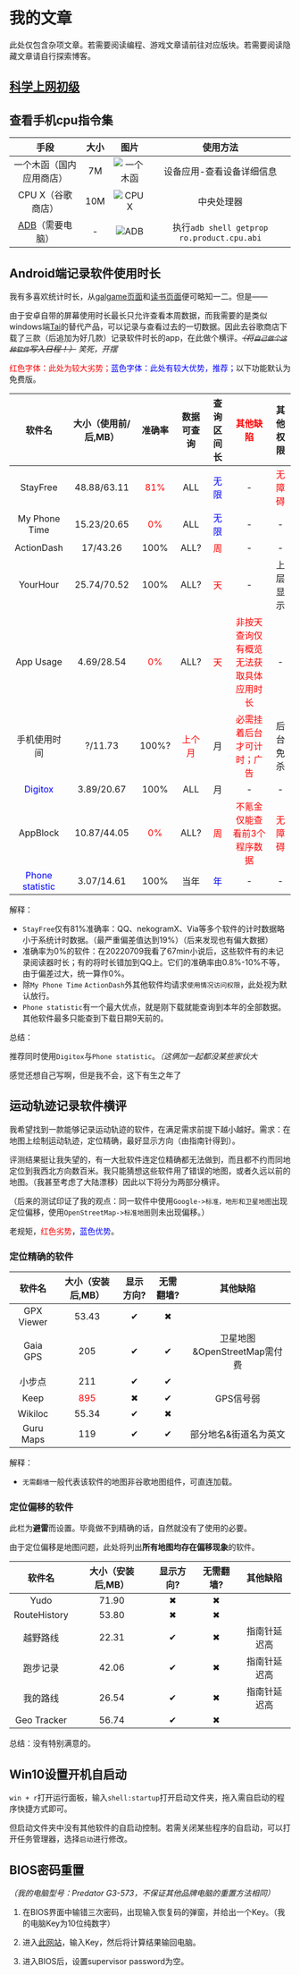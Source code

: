 # 我的文章
此处仅包含杂项文章。若需要阅读编程、游戏文章请前往对应版块。若需要阅读隐藏文章请自行探索博客。
## <span class="heimu" title="你知道的太多了">[科学上网初级](../hide/vpn.md)</span>
## 查看手机cpu指令集  

<!-- * 国内应用商店：一个木函（7M）

<img alt="一个木函_指令集" src="/images/gossip/instruction_1.jpg" width="40%" height="40%"/>

* 谷歌商店：CPU X（10M）

<img alt="CPU_X" src="/images/gossip/instruction_2.jpg" width="40%" height="40%"/>

* ADB
要求电脑上有adb工具，手机开启USB调试，连接后执行`adb shell getprop ro.product.cpu.abi`命令。

<img alt="CPU_X" src="/images/gossip/instruction_3.png" width="65%" height="65%"/> -->

|手段|大小|图片|使用方法|
| :-: | :-: | :-: | :-: |
|一个木函（国内应用商店）|7M|![一个木函](https://github.com/lxl66566/lxl66566.github.io/raw/images/my_articles/yigemuhan.jpg)|设备应用-查看设备详细信息|
|CPU X（谷歌商店）|10M|![CPU X](https://github.com/lxl66566/lxl66566.github.io/raw/images/my_articles/cpux.jpg)|中央处理器|
|[ADB](../farraginous/recommend_packages.md#adb)（需要电脑）|-|![ADB](https://github.com/lxl66566/lxl66566.github.io/raw/images/my_articles/adb.png)|执行`adb shell getprop ro.product.cpu.abi`|

## Android端记录软件使用时长
我有多喜欢统计时长，从[galgame页面](../games/galgame.md)和[读书页面](../farraginous/books.md)便可略知一二。但是——

由于安卓自带的屏幕使用时长最长只允许查看本周数据，而我需要的是类似windows端[Tai](../farraginous/recommend_packages.md#tai)的替代产品，可以记录与查看过去的一切数据。因此去谷歌商店下载了三款（后追加为好几款）记录软件时长的app，在此做个横评。~~*（将`自己做个这种软件`写入日程！）*~~ <span class="heimu" title="你知道的太多了">*笑死，开摆* </span>

<text style="color:red;">红色字体：此处为较大劣势；</text><text style="color:blue;">蓝色字体：此处有较大优势，推荐；</text>以下功能默认为免费版。

|软件名|大小（使用前/后,MB）|准确率|数据可查询|查询区间长|<text style="color:red;">其他缺陷</text>|其他权限|
| :-: | :-: | :-: | :-: | :-: | :-: | :-: |
|StayFree|48.88/63.11|<text style="color:red;">81%</text>|ALL|<text style="color:blue;">无限</text>|-|<text style="color:red;">无障碍</text>|
|My Phone Time|15.23/20.65|<text style="color:red;">0%</text>|ALL|<text style="color:blue;">无限</text>|-|-|
|ActionDash|17/43.26|100%|ALL?|<text style="color:red;">周</text>|-|-|
|YourHour|25.74/70.52|100%|ALL?|<text style="color:red;">天</text>|-|上层显示|
|App Usage|4.69/28.54|<text style="color:red;">0%</text>|ALL?|<text style="color:red;">天</text>|<text style="color:red;">非按天查询仅有概览 无法获取具体应用时长</text>|-|
|手机使用时间|?/11.73|100%?|<text style="color:red;">上个月</text>|月|<text style="color:red;">必需挂着后台才可计时；广告</text>|后台免杀|
|<text style="color:blue;">Digitox</text>|3.89/20.67|100%|ALL|月|-|-|
|AppBlock|10.87/44.05|<text style="color:red;">0%</text>|ALL?|<text style="color:red;">周</text>|<text style="color:red;">不氪金仅能查看前3个程序数据</text>|<text style="color:red;">无障碍</text>|
|<text style="color:blue;">Phone statistic</text>|3.07/14.61|100%|当年|<text style="color:blue;">年</text>|-|-|

解释：
* `StayFree`仅有81%准确率：QQ、nekogramX、Via等多个软件的计时数据略小于系统计时数据。（最严重偏差值达到19%）（后来发现也有偏大数据）
* 准确率为0%的软件：在20220709我看了67min小说后，这些软件有的未记录阅读器时长；有的将时长错加到QQ上。它们的准确率由0.8%-10%不等，由于偏差过大，统一算作0%。
* 除`My Phone Time` `ActionDash`外其他软件均请求`使用情况访问权限`，此处视为默认放行。
* `Phone statistic`有一个最大优点，就是刚下载就能查询到本年的全部数据。其他软件最多只能查到下载日期9天前的。

总结：

推荐同时使用`Digitox`与`Phone statistic`。*（这俩加一起都没某些家伙大*

<span class="heimu" title="你知道的太多了">感觉还想自己写啊，但是我不会，这下有生之年了</span>
## 运动轨迹记录软件横评
我希望找到一款能够记录运动轨迹的软件，在满足需求前提下越小越好。需求：在地图上绘制运动轨迹，定位精确，最好显示方向（由指南针得到）。

评测结果挺让我失望的，有一大批软件连定位精确都无法做到，而且都不约而同地定位到我西北方向数百米。我只能猜想这些软件用了错误的地图，或者久远以前的地图。<span class="heimu" title="你知道的太多了">（我甚至考虑了大陆漂移）</span>因此以下将分为两部分横评。

（后来的测试印证了我的观点：同一软件中使用`Google->标准，地形和卫星地图`出现定位偏移，使用`OpenStreetMap->标准地图`则未出现偏移。）

老规矩，<text style="color:red;">红色劣势</text>，<text style="color:blue;">蓝色优势</text>。

### 定位精确的软件

|软件名|大小（安装后,MB）|显示方向?|无需翻墙?|其他缺陷|
| :-: | :-: | :-: | :-: | :-: |
|GPX Viewer|53.43|✔|✖|
|Gaia GPS|205|✔|✔|卫星地图&OpenStreetMap需付费|
|小步点|211|✔|✔|
|Keep|<text style="color:red;">895</text>|✖|✔|GPS信号弱|
|Wikiloc|55.34|✔|✖|
|Guru Maps|119|✔|✔|部分地名&街道名为英文|

解释：
* `无需翻墙`一般代表该软件的地图非谷歌地图组件，可直连加载。
### 定位偏移的软件
此栏为**避雷**而设置。毕竟做不到精确的话，自然就没有了使用的必要。

由于定位偏移是地图问题，此处将列出**所有地图均存在偏移现象**的软件。

|软件名|大小（安装后,MB）|显示方向?|无需翻墙?|其他缺陷|
| :-: | :-: | :-: | :-: | :-: |
|Yudo|71.90|✖|✖|
|RouteHistory|53.80|✖|✖|
|越野路线|22.31|✔|✖|指南针延迟高|
|跑步记录|42.06|✔|✖|指南针延迟高|
|我的路线|26.54|✔|✖|指南针延迟高|
|Geo Tracker|56.74|✔|✖|

总结：没有特别满意的。
## Win10设置开机自启动
`win + r`打开运行面板，输入`shell:startup`打开启动文件夹，拖入需自启动的程序快捷方式即可。

但启动文件夹中没有其他软件的自启动控制。若需关闭某些程序的自启动，可以打开任务管理器，选择`启动`进行修改。
## BIOS密码重置
*（我的电脑型号：Predator G3-573，不保证其他品牌电脑的重置方法相同）*

1. 在BIOS界面中输错三次密码，出现输入恢复码的弹窗，并给出一个Key。（我的电脑Key为10位纯数字）

2. 进入[此网站](https://1024kb.co.nz/bios/)，输入Key，然后将计算结果输回电脑。

3. 进入BIOS后，设置supervisor password为空。